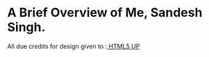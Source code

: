 # A Brief Overview of Me, Sandesh Singh.

All due credits for design given to :[ HTML5 UP](https://html5up.net/license)
